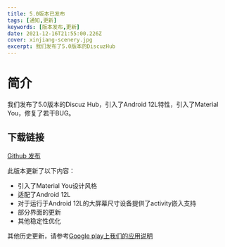 ```yaml
---
title: 5.0版本已发布
tags: [通知,更新]
keywords: [版本发布,更新]
date: 2021-12-16T21:55:00.226Z
cover: xinjiang-scenery.jpg
excerpt: 我们发布了5.0版本的DiscuzHub
---
```


# 简介

我们发布了5.0版本的Discuz Hub，引入了Android 12L特性，引入了Material You，修复了若干BUG。


## 下载链接

[Github 发布](https://github.com/kidozh/DiscuzHub/releases/download/v5.0/app-release.apk)



此版本更新了以下内容：

+ 引入了Material You设计风格
+ 适配了Android 12L
+ 对于运行于Android 12L的大屏幕尺寸设备提供了activity嵌入支持
+ 部分界面的更新
+ 其他稳定性优化


其他历史更新，请参考[Google play上我们的应用说明](https://play.google.com/store/apps/details?id=com.kidozh.discuzhub)
